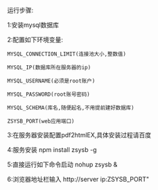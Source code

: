 
运行步骤:

1:安装mysql数据库

2:配置如下环境变量:

    MYSQL_CONNECTION_LIMIT(连接池大小,整数值)
    
    MYSQL_IP(数据库所在服务器的ip)
    
    MYSQL_USERNAME(必须是root账户)
    
    MYSQL_PASSWORD(root账号密码)
    
    MYSQL_SCHEMA(库名,随便起名,不用提前建好数据库)
    
    ZSYSB_PORT(web应用端口)
    
3:在服务器安装配置pdf2htmlEX,具体安装过程请百度

4:服务安装 npm  install  zsysb  -g 

5:直接运行如下命令启动 nohup zsysb & 

6:浏览器地址栏输入 http://server ip:ZSYSB_PORT"

